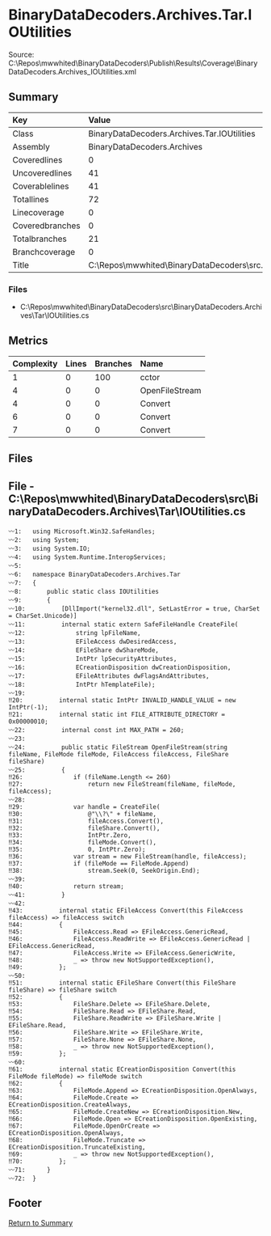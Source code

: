﻿
# BinaryDataDecoders.Archives.Tar.IOUtilities
Source: C:\Repos\mwwhited\BinaryDataDecoders\Publish\Results\Coverage\BinaryDataDecoders.Archives_IOUtilities.xml

## Summary

| Key                  | Value                                                            |
| :------------------- | :--------------------------------------------------------------- |
| Class                | BinaryDataDecoders.Archives.Tar.IOUtilities                  | 
| Assembly             | BinaryDataDecoders.Archives                                  | 
| Coveredlines         | 0                                                            | 
| Uncoveredlines       | 41                                                           | 
| Coverablelines       | 41                                                           | 
| Totallines           | 72                                                           | 
| Linecoverage         | 0                                                            | 
| Coveredbranches      | 0                                                            | 
| Totalbranches        | 21                                                           | 
| Branchcoverage       | 0                                                            | 
| Title                | C:\Repos\mwwhited\BinaryDataDecoders\src\..\src\BinaryDataDe | 

### Files
 * C:\Repos\mwwhited\BinaryDataDecoders\src\BinaryDataDecoders.Archives\Tar\IOUtilities.cs

## Metrics

| Complexity | Lines | Branches | Name                                          |
| :--------- | :---- | :------- | :-------------------------------------------- |
| 1          | 0     | 100      | cctor | 
| 4          | 0     | 0        | OpenFileStream | 
| 4          | 0     | 0        | Convert | 
| 6          | 0     | 0        | Convert | 
| 7          | 0     | 0        | Convert | 
## Files

## File - C:\Repos\mwwhited\BinaryDataDecoders\src\BinaryDataDecoders.Archives\Tar\IOUtilities.cs

```CSharp
〰1:   using Microsoft.Win32.SafeHandles;
〰2:   using System;
〰3:   using System.IO;
〰4:   using System.Runtime.InteropServices;
〰5:   
〰6:   namespace BinaryDataDecoders.Archives.Tar
〰7:   {
〰8:       public static class IOUtilities
〰9:       {
〰10:          [DllImport("kernel32.dll", SetLastError = true, CharSet = CharSet.Unicode)]
〰11:          internal static extern SafeFileHandle CreateFile(
〰12:              string lpFileName,
〰13:              EFileAccess dwDesiredAccess,
〰14:              EFileShare dwShareMode,
〰15:              IntPtr lpSecurityAttributes,
〰16:              ECreationDisposition dwCreationDisposition,
〰17:              EFileAttributes dwFlagsAndAttributes,
〰18:              IntPtr hTemplateFile);
〰19:  
‼20:          internal static IntPtr INVALID_HANDLE_VALUE = new IntPtr(-1);
‼21:          internal static int FILE_ATTRIBUTE_DIRECTORY = 0x00000010;
〰22:          internal const int MAX_PATH = 260;
〰23:  
〰24:          public static FileStream OpenFileStream(string fileName, FileMode fileMode, FileAccess fileAccess, FileShare fileShare)
〰25:          {
‼26:              if (fileName.Length <= 260)
‼27:                  return new FileStream(fileName, fileMode, fileAccess);
〰28:  
‼29:              var handle = CreateFile(
‼30:                  @"\\?\" + fileName,
‼31:                  fileAccess.Convert(),
‼32:                  fileShare.Convert(),
‼33:                  IntPtr.Zero,
‼34:                  fileMode.Convert(),
‼35:                  0, IntPtr.Zero);
‼36:              var stream = new FileStream(handle, fileAccess);
‼37:              if (fileMode == FileMode.Append)
‼38:                  stream.Seek(0, SeekOrigin.End);
〰39:  
‼40:              return stream;
〰41:          }
〰42:  
‼43:          internal static EFileAccess Convert(this FileAccess fileAccess) => fileAccess switch
‼44:          {
‼45:              FileAccess.Read => EFileAccess.GenericRead,
‼46:              FileAccess.ReadWrite => EFileAccess.GenericRead | EFileAccess.GenericRead,
‼47:              FileAccess.Write => EFileAccess.GenericWrite,
‼48:              _ => throw new NotSupportedException(),
‼49:          };
〰50:  
‼51:          internal static EFileShare Convert(this FileShare fileShare) => fileShare switch
‼52:          {
‼53:              FileShare.Delete => EFileShare.Delete,
‼54:              FileShare.Read => EFileShare.Read,
‼55:              FileShare.ReadWrite => EFileShare.Write | EFileShare.Read,
‼56:              FileShare.Write => EFileShare.Write,
‼57:              FileShare.None => EFileShare.None,
‼58:              _ => throw new NotSupportedException(),
‼59:          };
〰60:  
‼61:          internal static ECreationDisposition Convert(this FileMode fileMode) => fileMode switch
‼62:          {
‼63:              FileMode.Append => ECreationDisposition.OpenAlways,
‼64:              FileMode.Create => ECreationDisposition.CreateAlways,
‼65:              FileMode.CreateNew => ECreationDisposition.New,
‼66:              FileMode.Open => ECreationDisposition.OpenExisting,
‼67:              FileMode.OpenOrCreate => ECreationDisposition.OpenAlways,
‼68:              FileMode.Truncate => ECreationDisposition.TruncateExisting,
‼69:              _ => throw new NotSupportedException(),
‼70:          };
〰71:      }
〰72:  }

```
## Footer 
[Return to Summary](Summary.md)


